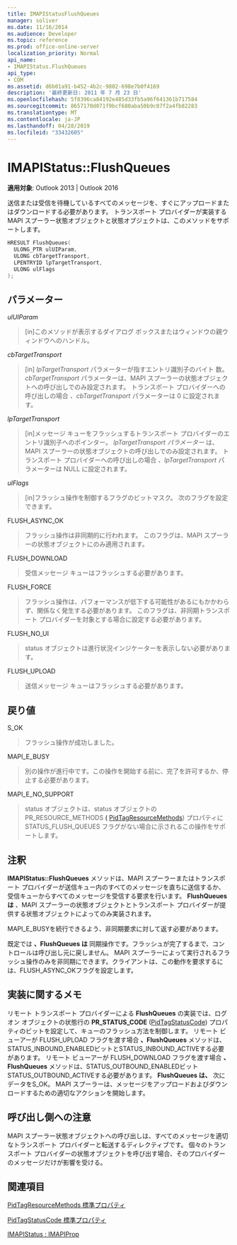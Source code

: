 ```yaml
---
title: IMAPIStatusFlushQueues
manager: soliver
ms.date: 11/16/2014
ms.audience: Developer
ms.topic: reference
ms.prod: office-online-server
localization_priority: Normal
api_name:
- IMAPIStatus.FlushQueues
api_type:
- COM
ms.assetid: d6b01a91-b452-4b2c-9802-698e7b0f4169
description: '最終更新日: 2011 年 7 月 23 日'
ms.openlocfilehash: 5f8396ca84192e485d33fb5a96f641361b717584
ms.sourcegitcommit: 8657170d071f9bcf680aba50b9c07f2a4fb82283
ms.translationtype: MT
ms.contentlocale: ja-JP
ms.lasthandoff: 04/28/2019
ms.locfileid: "33432605"
---
```

# <a name="imapistatusflushqueues"></a>IMAPIStatus::FlushQueues

  
  
**適用対象**: Outlook 2013 | Outlook 2016 
  
送信または受信を待機しているすべてのメッセージを、すぐにアップロードまたはダウンロードする必要があります。 トランスポート プロバイダーが実装する MAPI スプーラー状態オブジェクトと状態オブジェクトは、このメソッドをサポートします。
  
```cpp
HRESULT FlushQueues(
  ULONG_PTR ulUIParam,
  ULONG cbTargetTransport,
  LPENTRYID lpTargetTransport,
  ULONG ulFlags
);
```

## <a name="parameters"></a>パラメーター

 _ulUIParam_
  
> [in]このメソッドが表示するダイアログ ボックスまたはウィンドウの親ウィンドウへのハンドル。
    
 _cbTargetTransport_
  
> [in]  _lpTargetTransport_ パラメーターが指すエントリ識別子のバイト 数。 _cbTargetTransport_ パラメーターは、MAPI スプーラーの状態オブジェクトへの呼び出しでのみ設定されます。 トランスポート プロバイダーへの呼び出しの場合  _、cbTargetTransport_ パラメーターは 0 に設定されます。 
    
 _lpTargetTransport_
  
> [in]メッセージ キューをフラッシュするトランスポート プロバイダーのエントリ識別子へのポインター。 _lpTargetTransport パラメーター_ は、MAPI スプーラーの状態オブジェクトの呼び出しでのみ設定されます。 トランスポート プロバイダーへの呼び出しの場合  _、lpTargetTransport_ パラメーターは NULL に設定されます。 
    
 _ulFlags_
  
> [in]フラッシュ操作を制御するフラグのビットマスク。 次のフラグを設定できます。
    
FLUSH_ASYNC_OK 
  
> フラッシュ操作は非同期的に行われます。 このフラグは、MAPI スプーラーの状態オブジェクトにのみ適用されます。 
    
FLUSH_DOWNLOAD 
  
> 受信メッセージ キューはフラッシュする必要があります。
    
FLUSH_FORCE 
  
> フラッシュ操作は、パフォーマンスが低下する可能性があるにもかかわらず、関係なく発生する必要があります。 このフラグは、非同期トランスポート プロバイダーを対象とする場合に設定する必要があります。
    
FLUSH_NO_UI 
  
> status オブジェクトは進行状況インジケーターを表示しない必要があります。
    
FLUSH_UPLOAD 
  
> 送信メッセージ キューはフラッシュする必要があります。
    
## <a name="return-value"></a>戻り値

S_OK 
  
> フラッシュ操作が成功しました。
    
MAPI_E_BUSY 
  
> 別の操作が進行中です。この操作を開始する前に、完了を許可するか、停止する必要があります。
    
MAPI_E_NO_SUPPORT 
  
> status オブジェクトは、status オブジェクトの PR_RESOURCE_METHODS **(** [PidTagResourceMethods](pidtagresourcemethods-canonical-property.md)) プロパティに STATUS_FLUSH_QUEUES フラグがない場合に示されるこの操作をサポートします。
    
## <a name="remarks"></a>注釈

**IMAPIStatus::FlushQueues** メソッドは、MAPI スプーラーまたはトランスポート プロバイダーが送信キュー内のすべてのメッセージを直ちに送信するか、受信キューからすべてのメッセージを受信する要求を行います。 **FlushQueues は** 、MAPI スプーラーの状態オブジェクトとトランスポート プロバイダーが提供する状態オブジェクトによってのみ実装されます。 
  
MAPI_E_BUSYを続行できるよう、非同期要求に対して返す必要があります。 
  
既定では **、FlushQueues は** 同期操作です。フラッシュが完了するまで、コントロールは呼び出し元に戻しません。 MAPI スプーラーによって実行されるフラッシュ操作のみを非同期にできます。クライアントは、この動作を要求するには、FLUSH_ASYNC_OKフラグを設定します。 
  
## <a name="notes-to-implementers"></a>実装に関するメモ

リモート トランスポート プロバイダーによる **FlushQueues** の実装では、ログオン オブジェクトの状態行の **PR_STATUS_CODE** ([PidTagStatusCode](pidtagstatuscode-canonical-property.md)) プロパティのビットを設定して、キューのフラッシュ方法を制御します。 リモート ビューアーが FLUSH_UPLOAD フラグを渡す場合 **、FlushQueues** メソッドは、STATUS_INBOUND_ENABLEDビットとSTATUS_INBOUND_ACTIVEする必要があります。 リモート ビューアーが FLUSH_DOWNLOAD フラグを渡す場合 **、FlushQueues** メソッドは、STATUS_OUTBOUND_ENABLEDビットSTATUS_OUTBOUND_ACTIVEする必要があります。 **FlushQueues は、** 次にデータをS_OK。 MAPI スプーラーは、メッセージをアップロードおよびダウンロードするための適切なアクションを開始します。 
  
## <a name="notes-to-callers"></a>呼び出し側への注意

MAPI スプーラー状態オブジェクトへの呼び出しは、すべてのメッセージを適切なトランスポート プロバイダーと転送するディレクティブです。 個々のトランスポート プロバイダーの状態オブジェクトを呼び出す場合、そのプロバイダーのメッセージだけが影響を受ける。
  
## <a name="see-also"></a>関連項目



[PidTagResourceMethods 標準プロパティ](pidtagresourcemethods-canonical-property.md)
  
[PidTagStatusCode 標準プロパティ](pidtagstatuscode-canonical-property.md)
  
[IMAPIStatus : IMAPIProp](imapistatusimapiprop.md)

